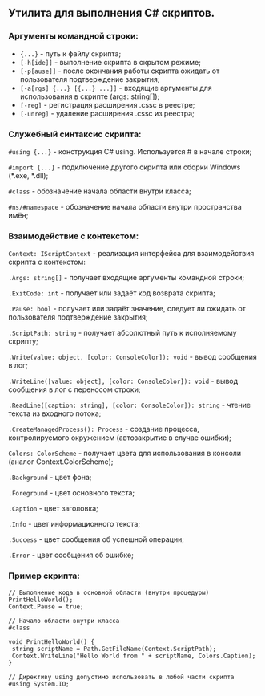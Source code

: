 ## Утилита для выполнения C# скриптов.

### Аргументы командной строки:

- ```{...}```      - путь к файлу скрипта;
- ```[-h[ide]]```  - выполнение скрипта в скрытом режиме;
- ```[-p[ause]]``` - после окончания работы скрипта ожидать от пользователя подтверждение закрытия;
- ```[-a[rgs] {...} [{...} ...]]``` - входящие аргументы для использования в скрипте (args: string[]);
- ```[-reg]```     - регистрация расширения .cssc в реестре;
- ```[-unreg]```   - удаление расширения .cssc из реестра;

### Служебный синтаксис скрипта:

```#using {...}```   - конструкция C# using. Используется # в начале строки;

```#import {...}```  - подключение другого скрипта или сборки Windows (*.exe, *.dll);

```#class```         - обозначение начала области внутри класса;

```#ns/#namespace``` - обозначение начала области внутри пространства имён;

### Взаимодействие с контекстом:

```Context: IScriptContext``` - реализация интерфейса для взаимодействия скрипта с контекстом:

```.Args: string[]```  - получает входящие аргументы командной строки;

```.ExitCode: int```   - получает или задаёт код возврата скрипта;

```.Pause: bool```     - получает или задаёт значение, следует ли ожидать от пользователя подтверждение закрытия;

```.ScriptPath: string``` - получает абсолютный путь к исполняемому скрипту;

```.Write(value: object, [color: ConsoleColor]): void```          - вывод сообщения в лог;

```.WriteLine([value: object], [color: ConsoleColor]): void```    - вывод сообщения в лог с переносом строки;

```.ReadLine([caption: string], [color: ConsoleColor]): string``` - чтение текста из входного потока;

```.CreateManagedProcess(): Process``` - создание процесса, контролируемого окружением (автозакрытие в случае ошибки);

```Colors: ColorScheme``` - получает цвета для использования в консоли (аналог Context.ColorScheme);

```.Background``` - цвет фона;

```.Foreground``` - цвет основного текста;

```.Caption```    - цвет заголовка;

```.Info```       - цвет информационного текста;

```.Success```    - цвет сообщения об успешной операции;

```.Error```      - цвет сообщения об ошибке;


### Пример скрипта:
```
// Выполнение кода в основной области (внутри процедуры)
PrintHelloWorld();
Context.Pause = true;

// Начало области внутри класса
#class

void PrintHelloWorld() {
 string scriptName = Path.GetFileName(Context.ScriptPath);
 Context.WriteLine("Hello World from " + scriptName, Colors.Caption);
}

// Директиву using допустимо использовать в любой части скрипта
#using System.IO;
```
